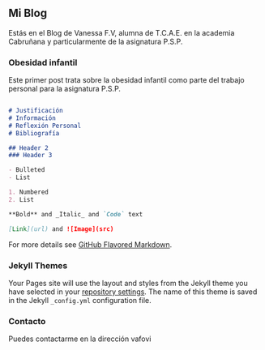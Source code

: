 ## Mi Blog

Estás en el Blog de Vanessa F.V, alumna de T.C.A.E. en la academia Cabruñana y particularmente de la asignatura P.S.P.

### Obesidad infantil

Este primer post trata sobre la obesidad infantil como parte del trabajo personal para la asignatura P.S.P.

```markdown

# Justificación
# Información
# Reflexión Personal
# Bibliografía

## Header 2
### Header 3

- Bulleted
- List

1. Numbered
2. List

**Bold** and _Italic_ and `Code` text

[Link](url) and ![Image](src)
```

For more details see [GitHub Flavored Markdown](https://guides.github.com/features/mastering-markdown/).

### Jekyll Themes

Your Pages site will use the layout and styles from the Jekyll theme you have selected in your [repository settings](https://github.com/taravika/blog/settings/pages). The name of this theme is saved in the Jekyll `_config.yml` configuration file.

### Contacto

Puedes contactarme en la dirección vafovi
